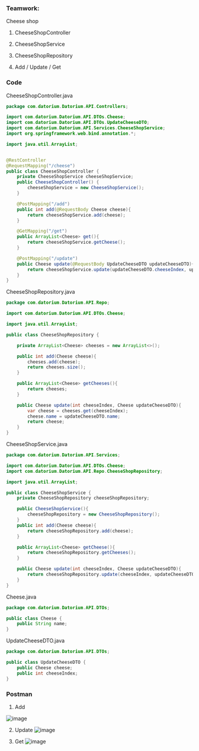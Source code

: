 ### Teamwork:
Cheese shop
1. CheeseShopController
2. CheeseShopService
3. CheeseShopRepository


1. Add / Update / Get

### Code

CheeseShopController.java
```java
package com.datorium.Datorium.API.Controllers;

import com.datorium.Datorium.API.DTOs.Cheese;
import com.datorium.Datorium.API.DTOs.UpdateCheeseDTO;
import com.datorium.Datorium.API.Services.CheeseShopService;
import org.springframework.web.bind.annotation.*;

import java.util.ArrayList;


@RestController
@RequestMapping("/cheese")
public class CheeseShopController {
    private CheeseShopService cheeseShopService;
    public CheeseShopController() {
        cheeseShopService = new CheeseShopService();
    }

    @PostMapping("/add")
    public int add(@RequestBody Cheese cheese){
        return cheeseShopService.add(cheese);
    }

    @GetMapping("/get")
    public ArrayList<Cheese> get(){
        return cheeseShopService.getCheese();
    }

    @PostMapping("/update")
    public Cheese update(@RequestBody UpdateCheeseDTO updateCheeseDTO){
        return cheeseShopService.update(updateCheeseDTO.cheeseIndex, updateCheeseDTO.cheese);
    }
}
```

CheeseShopRepository.java
```java
package com.datorium.Datorium.API.Repo;

import com.datorium.Datorium.API.DTOs.Cheese;

import java.util.ArrayList;

public class CheeseShopRepository {

    private ArrayList<Cheese> cheeses = new ArrayList<>();

    public int add(Cheese cheese){
        cheeses.add(cheese);
        return cheeses.size();
    }

    public ArrayList<Cheese> getCheeses(){
        return cheeses;
    }

    public Cheese update(int cheeseIndex, Cheese updateCheeseDTO){
        var cheese = cheeses.get(cheeseIndex);
        cheese.name = updateCheeseDTO.name;
        return cheese;
    }
}
```

CheeseShopService.java
```java
package com.datorium.Datorium.API.Services;

import com.datorium.Datorium.API.DTOs.Cheese;
import com.datorium.Datorium.API.Repo.CheeseShopRepository;

import java.util.ArrayList;

public class CheeseShopService {
    private CheeseShopRepository cheeseShopRepository;

    public CheeseShopService(){
        cheeseShopRepository = new CheeseShopRepository();
    }
    public int add(Cheese cheese){
        return cheeseShopRepository.add(cheese);
    }

    public ArrayList<Cheese> getCheese(){
        return cheeseShopRepository.getCheeses();
    }

    public Cheese update(int cheeseIndex, Cheese updateCheeseDTO){
        return cheeseShopRepository.update(cheeseIndex, updateCheeseDTO);
    }
}
```

Cheese.java
```java
package com.datorium.Datorium.API.DTOs;

public class Cheese {
    public String name;
}
```

UpdateCheeseDTO.java
```java
package com.datorium.Datorium.API.DTOs;

public class UpdateCheeseDTO {
    public Cheese cheese;
    public int cheeseIndex;
}
```

### Postman
1. Add

![image](https://github.com/user-attachments/assets/d07c22f5-777f-40f1-993a-884b10d6e2d2)

2. Update
![image](https://github.com/user-attachments/assets/6928d8bf-c2f4-45ce-904a-2e09038bcd6f)

3. Get
![image](https://github.com/user-attachments/assets/fefb0c32-690b-4a19-8379-3cbe4db71b11)


